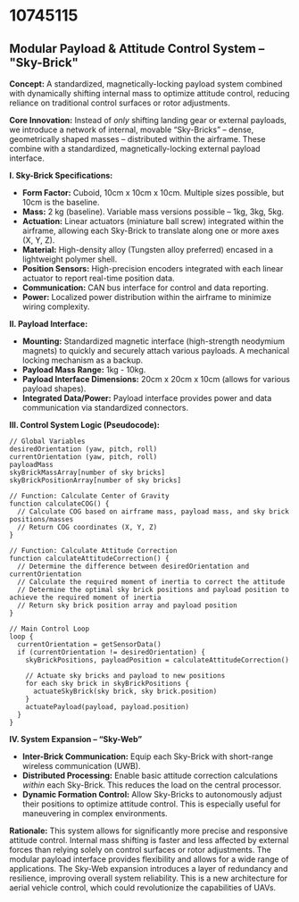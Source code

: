 # 10745115

## Modular Payload & Attitude Control System – "Sky-Brick"

**Concept:** A standardized, magnetically-locking payload system combined with dynamically shifting internal mass to optimize attitude control, reducing reliance on traditional control surfaces or rotor adjustments. 

**Core Innovation:** Instead of *only* shifting landing gear or external payloads, we introduce a network of internal, movable “Sky-Bricks” – dense, geometrically shaped masses – distributed within the airframe. These combine with a standardized, magnetically-locking external payload interface.



**I. Sky-Brick Specifications:**

*   **Form Factor:** Cuboid, 10cm x 10cm x 10cm. Multiple sizes possible, but 10cm is the baseline.
*   **Mass:** 2 kg (baseline). Variable mass versions possible – 1kg, 3kg, 5kg.
*   **Actuation:** Linear actuators (miniature ball screw) integrated within the airframe, allowing each Sky-Brick to translate along one or more axes (X, Y, Z).
*   **Material:** High-density alloy (Tungsten alloy preferred) encased in a lightweight polymer shell.
*   **Position Sensors:**  High-precision encoders integrated with each linear actuator to report real-time position data.
*   **Communication:** CAN bus interface for control and data reporting.
*   **Power:** Localized power distribution within the airframe to minimize wiring complexity.

**II. Payload Interface:**

*   **Mounting:** Standardized magnetic interface (high-strength neodymium magnets) to quickly and securely attach various payloads.  A mechanical locking mechanism as a backup.
*   **Payload Mass Range:** 1kg - 10kg.
*   **Payload Interface Dimensions:** 20cm x 20cm x 10cm (allows for various payload shapes).
*   **Integrated Data/Power:** Payload interface provides power and data communication via standardized connectors.

**III. Control System Logic (Pseudocode):**

```
// Global Variables
desiredOrientation (yaw, pitch, roll)
currentOrientation (yaw, pitch, roll)
payloadMass
skyBrickMassArray[number of sky bricks]
skyBrickPositionArray[number of sky bricks]

// Function: Calculate Center of Gravity
function calculateCOG() {
  // Calculate COG based on airframe mass, payload mass, and sky brick positions/masses
  // Return COG coordinates (X, Y, Z)
}

// Function: Calculate Attitude Correction
function calculateAttitudeCorrection() {
  // Determine the difference between desiredOrientation and currentOrientation
  // Calculate the required moment of inertia to correct the attitude
  // Determine the optimal sky brick positions and payload position to achieve the required moment of inertia
  // Return sky brick position array and payload position
}

// Main Control Loop
loop {
  currentOrientation = getSensorData()
  if (currentOrientation != desiredOrientation) {
    skyBrickPositions, payloadPosition = calculateAttitudeCorrection()

    // Actuate sky bricks and payload to new positions
    for each sky brick in skyBrickPositions {
      actuateSkyBrick(sky brick, sky brick.position)
    }
    actuatePayload(payload, payload.position)
  }
}
```

**IV.  System Expansion – “Sky-Web”**

*   **Inter-Brick Communication:**  Equip each Sky-Brick with short-range wireless communication (UWB).
*   **Distributed Processing:**  Enable basic attitude correction calculations *within* each Sky-Brick. This reduces the load on the central processor.
*   **Dynamic Formation Control:**  Allow Sky-Bricks to autonomously adjust their positions to optimize attitude control. This is especially useful for maneuvering in complex environments.



**Rationale:** This system allows for significantly more precise and responsive attitude control. Internal mass shifting is faster and less affected by external forces than relying solely on control surfaces or rotor adjustments. The modular payload interface provides flexibility and allows for a wide range of applications. The Sky-Web expansion introduces a layer of redundancy and resilience, improving overall system reliability. This is a new architecture for aerial vehicle control, which could revolutionize the capabilities of UAVs.